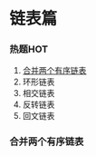 # 链表篇

### 热题HOT

1. [合并两个有序链表](https://leetcode-cn.com/problems/merge-two-sorted-lists/)
2. 环形链表
3. 相交链表
4. 反转链表
5. 回文链表

### 合并两个有序链表

